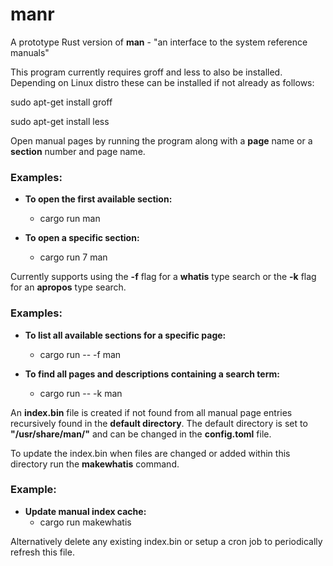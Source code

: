 # manr
A prototype Rust version of **man** - "an interface to the system reference manuals"

This program currently requires groff and less to also be installed. 
Depending on Linux distro these can be installed if not already as follows:

sudo apt-get install groff

sudo apt-get install less

Open manual pages by running the program along with a **page** name or a **section** number and page name.

### Examples:

* **To open the first available section:**
  * cargo run man

* **To open a specific section:**
  * cargo run 7 man

Currently supports using the **-f** flag for a **whatis** type search or the **-k** flag for an **apropos** type search.

### Examples:

* **To list all available sections for a specific page:**
  * cargo run -- -f man

* **To find all pages and descriptions containing a search term:**
  * cargo run -- -k man

An **index.bin** file is created if not found from all manual page entries recursively found in the **default directory**. The default directory is set to **"/usr/share/man/"** and can be changed in the **config.toml** file.

To update the index.bin when files are changed or added within this directory run the **makewhatis** command.

### Example:

* **Update manual index cache:**
  * cargo run makewhatis

Alternatively delete any existing index.bin or setup a cron job to periodically refresh this file.

